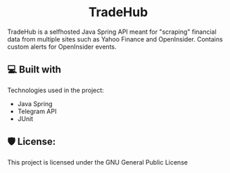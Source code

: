 <h1 align="center" id="title">TradeHub</h1>

<p id="description">TradeHub is a selfhosted Java Spring API meant for "scraping" financial data from multiple sites such as Yahoo Finance and OpenInsider. Contains custom alerts for OpenInsider events.</p>

  
  
<h2>💻 Built with</h2>

Technologies used in the project:

*   Java Spring
*   Telegram API
*   JUnit

<h2>🛡️ License:</h2>

This project is licensed under the GNU General Public License
